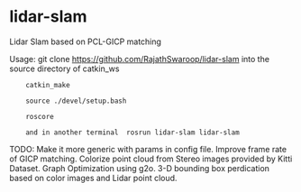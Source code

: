 # lidar-slam
Lidar Slam based on PCL-GICP matching

Usage:
        git clone https://github.com/RajathSwaroop/lidar-slam      into the source directory of catkin_ws
        
        catkin_make
        
        source ./devel/setup.bash
        
        roscore
        
        and in another terminal  rosrun lidar-slam lidar-slam

        
TODO:
        Make it more generic with params in config file.
        Improve frame rate of GICP matching.
        Colorize point cloud from Stereo images provided by Kitti Dataset.
        Graph Optimization using g2o.
        3-D bounding box perdication based on color images and Lidar point cloud.
